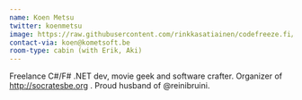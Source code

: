 ```yaml
---
name: Koen Metsu
twitter: koenmetsu
image: https://raw.githubusercontent.com/rinkkasatiainen/codefreeze.fi/gh-pages/images/participants/koenmetsu.jpg
contact-via: koen@kometsoft.be
room-type: cabin (with Erik, Aki)
---
```


Freelance C#/F# .NET dev, movie geek and software crafter. Organizer of http://socratesbe.org . Proud husband of @reinibruini.
